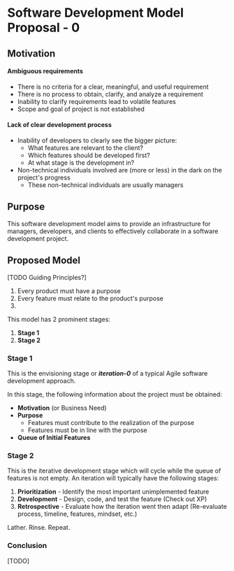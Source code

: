 Software Development Model Proposal - 0
=======================================
## Motivation

#### Ambiguous requirements

* There is no criteria for a clear, meaningful, and useful requirement
* There is no process to obtain, clarify, and analyze a requirement
* Inability to clarify requirements lead to volatile features
* Scope and goal of project is not established

#### Lack of clear development process
* Inability of developers to clearly see the bigger picture:
    *    What features are relevant to the client?
    *    Which features should be developed first?
    *    At what stage is the development in?
* Non-technical individuals involved are (more or less) in the dark on the project's progress
    *    These non-technical individuals are usually managers


## Purpose
This software development model aims to provide an infrastructure for managers, developers, and clients to effectively collaborate in a software development project.


## Proposed Model

[TODO Guiding Principles?]

1. Every product must have a purpose
2. Every feature must relate to the product's purpose
3. 

This model has 2 prominent stages:

1. **Stage 1**
2. **Stage 2**


### Stage 1
This is the envisioning stage or ***iteration-0*** of a typical Agile software development approach.

In this stage, the following information about the project must be obtained:

* **Motivation** (or Business Need)
* **Purpose**
    * Features must contribute to the realization of the purpose
    * Features must be in line with the purpose
* **Queue of Initial Features**


### Stage 2
This is the iterative development stage which will cycle while the queue of features is not empty. An iteration will typically have the following stages:

1. **Prioritization** - Identify the most important unimplemented feature
2. **Development** - Design, code, and test the feature (Check out XP)
3. **Retrospective** - Evaluate how the iteration went then adapt (Re-evaluate process, timeline, features, mindset, etc.)

Lather. Rinse. Repeat.


### Conclusion
[TODO]



